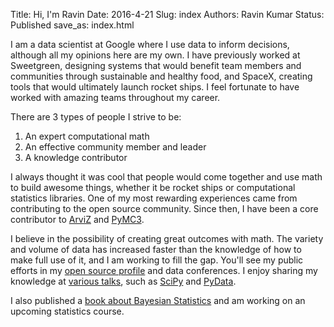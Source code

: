 Title: Hi, I'm Ravin
Date: 2016-4-21 
Slug:  index
Authors: Ravin Kumar
Status: Published
save_as: index.html 


I am a data scientist at Google where I use data to inform decisions, although all my opinions here are my own. I have previously worked at Sweetgreen, designing systems that would benefit team members and communities through sustainable and healthy food, and SpaceX, creating tools that would ultimately launch rocket ships. I feel fortunate to have worked with amazing teams throughout my career.

There are 3 types of people I strive to be:

1. An expert computational math
2. An effective community member and leader
3. A knowledge contributor

I always thought it was cool that people would come together and use math to build awesome things, whether it be rocket ships or computational statistics libraries. One of my most rewarding experiences came from contributing to the open source community. Since then, I have been a core contributor to [ArviZ](https://arviz-devs.github.io/arviz/index.html) and [PyMC3](https://docs.pymc.io/).

I believe in the possibility of creating great outcomes with math. The variety and volume of data has increased faster than the knowledge of how to make full use of it, and I am working to fill the gap. You'll see my public efforts in my [open source profile](https://github.com/canyon289) and data conferences. I enjoy sharing my knowledge at [various talks]({filename}/pages/Talks.md), such as [SciPy](https://www.youtube.com/watch?v=bmWMdVQlzIA) and [PyData](https://www.youtube.com/watch?v=dY1nNtDTruE). 

I also published a [book about Bayesian Statistics](https://www.routledge.com/Bayesian-Modeling-and-Computation-in-Python/Martin-Kumar-Lao/p/book/9780367894368) and am working on an upcoming statistics course.
